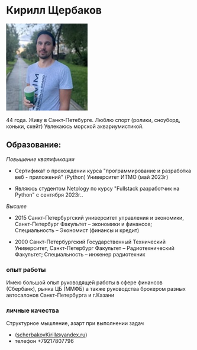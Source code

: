# Кирилл Щербаков
 ![foto](/foto/foto2023_1.JPG) 

 44 года. Живу в Санкт-Петебурге. Люблю спорт (ролики, сноуборд, коньки, скейт)
 Увлекаюсь морской аквариумистикой.  

## Образование:  

_Повышение квалификации_

 - Сертификат о прохождении курса 
"программирование и разработка веб - приложений" (Python)
Университет ИТМО  (май 2023г)

 - Являюсь студентом Netology по курсу "Fullstack разработчик на Python"
    с сентября 2023г..

_Высшее_

 - 2015 Санкт-Петербургский университет управления и экономики, Санкт-Петербург
Факультет – экономики и финансов;
Специальность – Экономист (финансы и кредит)

 - 2000 Санкт-Петербургский Государственный  Технический Университет, Санкт-Петербург
Факультет – Радиотехнический Факультет;
Специальность – инженер радиотехник

### опыт работы
Имею большой опыт руководящей работы в сфере финансов (Сбербанк), рынка ЦБ (ММФБ) 
 а также руководства брокером разных автосалонов Санкт-Петербурга и г.Казани 

### личные качества
Структурное мышление, азарт при выполнении задач

- (scherbakovKirill@yandex.ru)
- телефон +79217807796